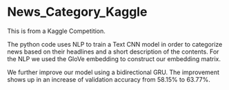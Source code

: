 # News_Category_Kaggle
This is from a Kaggle Competition. 

The python code uses NLP to train a Text CNN model in order to categorize news based on their headlines and a short description of the contents. For the NLP we used the GloVe embedding to construct our embedding matrix.

We further improve our model using a bidirectional GRU. The improvement shows up in an increase of validation accuracy from 58.15% to 63.77%.
